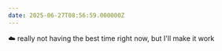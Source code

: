 ```yaml
---
date: 2025-06-27T08:56:59.000000Z
---
```

☁️ really not having the best time right now, but I'll make it work